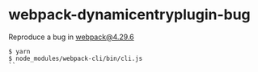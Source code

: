 # webpack-dynamicentryplugin-bug
Reproduce a bug in webpack@4.29.6

```
$ yarn
$ node_modules/webpack-cli/bin/cli.js
``
